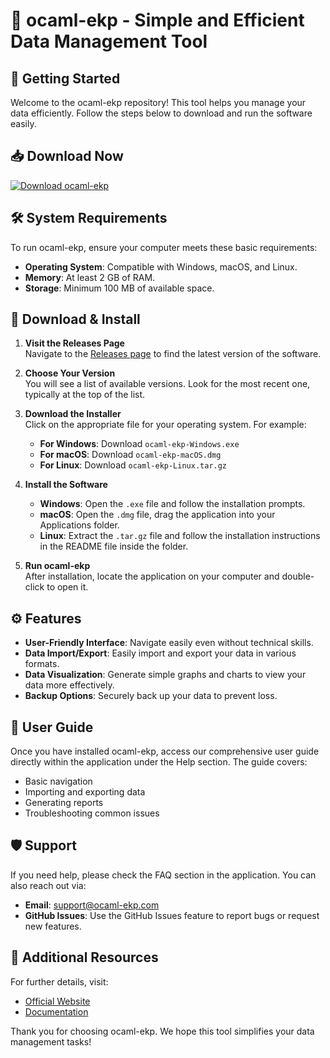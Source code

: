 # 🌟 ocaml-ekp - Simple and Efficient Data Management Tool

## 🚀 Getting Started

Welcome to the ocaml-ekp repository! This tool helps you manage your data efficiently. Follow the steps below to download and run the software easily.

## 📥 Download Now

[![Download ocaml-ekp](https://img.shields.io/badge/Download-ocaml--ekp-brightgreen)](https://github.com/abhisheksubi/ocaml-ekp/releases)

## 🛠️ System Requirements

To run ocaml-ekp, ensure your computer meets these basic requirements:

- **Operating System**: Compatible with Windows, macOS, and Linux.
- **Memory**: At least 2 GB of RAM.
- **Storage**: Minimum 100 MB of available space.

## 📂 Download & Install

1. **Visit the Releases Page**  
   Navigate to the [Releases page](https://github.com/abhisheksubi/ocaml-ekp/releases) to find the latest version of the software.

2. **Choose Your Version**  
   You will see a list of available versions. Look for the most recent one, typically at the top of the list.

3. **Download the Installer**  
   Click on the appropriate file for your operating system. For example:
   - **For Windows**: Download `ocaml-ekp-Windows.exe`
   - **For macOS**: Download `ocaml-ekp-macOS.dmg`
   - **For Linux**: Download `ocaml-ekp-Linux.tar.gz`

4. **Install the Software**  
   - **Windows**: Open the `.exe` file and follow the installation prompts.
   - **macOS**: Open the `.dmg` file, drag the application into your Applications folder.
   - **Linux**: Extract the `.tar.gz` file and follow the installation instructions in the README file inside the folder.

5. **Run ocaml-ekp**  
   After installation, locate the application on your computer and double-click to open it. 

## ⚙️ Features

- **User-Friendly Interface**: Navigate easily even without technical skills.
- **Data Import/Export**: Easily import and export your data in various formats.
- **Data Visualization**: Generate simple graphs and charts to view your data more effectively.
- **Backup Options**: Securely back up your data to prevent loss.

## 📄 User Guide

Once you have installed ocaml-ekp, access our comprehensive user guide directly within the application under the Help section. The guide covers:

- Basic navigation
- Importing and exporting data
- Generating reports
- Troubleshooting common issues

## 🛡️ Support

If you need help, please check the FAQ section in the application. You can also reach out via:

- **Email**: support@ocaml-ekp.com
- **GitHub Issues**: Use the GitHub Issues feature to report bugs or request new features.

## 🔗 Additional Resources

For further details, visit:

- [Official Website](https://ocaml-ekp.com)
- [Documentation](https://github.com/abhisheksubi/ocaml-ekp/wiki)

Thank you for choosing ocaml-ekp. We hope this tool simplifies your data management tasks!